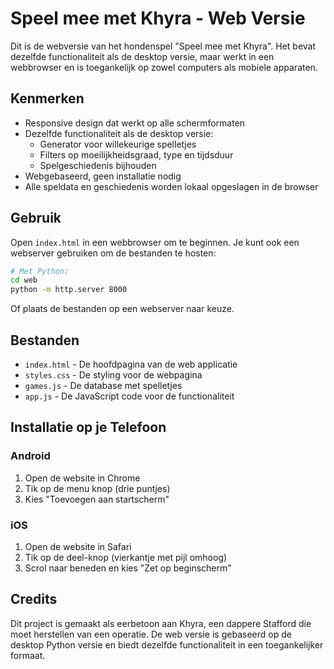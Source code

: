 # Speel mee met Khyra - Web Versie

Dit is de webversie van het hondenspel "Speel mee met Khyra". Het bevat dezelfde functionaliteit als de desktop versie, maar werkt in een webbrowser en is toegankelijk op zowel computers als mobiele apparaten.

## Kenmerken

- Responsive design dat werkt op alle schermformaten
- Dezelfde functionaliteit als de desktop versie:
  - Generator voor willekeurige spelletjes
  - Filters op moeilijkheidsgraad, type en tijdsduur
  - Spelgeschiedenis bijhouden
- Webgebaseerd, geen installatie nodig
- Alle speldata en geschiedenis worden lokaal opgeslagen in de browser

## Gebruik

Open `index.html` in een webbrowser om te beginnen. Je kunt ook een webserver gebruiken om de bestanden te hosten:

```bash
# Met Python:
cd web
python -m http.server 8000
```

Of plaats de bestanden op een webserver naar keuze.

## Bestanden

- `index.html` - De hoofdpagina van de web applicatie
- `styles.css` - De styling voor de webpagina
- `games.js` - De database met spelletjes
- `app.js` - De JavaScript code voor de functionaliteit

## Installatie op je Telefoon

### Android
1. Open de website in Chrome
2. Tik op de menu knop (drie puntjes)
3. Kies "Toevoegen aan startscherm"

### iOS
1. Open de website in Safari
2. Tik op de deel-knop (vierkantje met pijl omhoog)
3. Scrol naar beneden en kies "Zet op beginscherm"

## Credits

Dit project is gemaakt als eerbetoon aan Khyra, een dappere Stafford die moet herstellen van een operatie. De web versie is gebaseerd op de desktop Python versie en biedt dezelfde functionaliteit in een toegankelijker formaat.